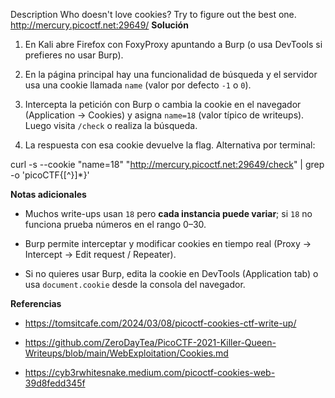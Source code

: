 Description
Who doesn't love cookies? Try to figure out the best one. http://mercury.picoctf.net:29649/
**Solución**

1. En Kali abre Firefox con FoxyProxy apuntando a Burp (o usa DevTools si prefieres no usar Burp).
    
2. En la página principal hay una funcionalidad de búsqueda y el servidor usa una cookie llamada `name` (valor por defecto `-1` o `0`).
    
3. Intercepta la petición con Burp o cambia la cookie en el navegador (Application → Cookies) y asigna `name=18` (valor típico de writeups). Luego visita `/check` o realiza la búsqueda.
    
4. La respuesta con esa cookie devuelve la flag. Alternativa por terminal:
    

curl -s --cookie "name=18" "http://mercury.picoctf.net:29649/check" | grep -o 'picoCTF{[^}]*}'

**Notas adicionales**

- Muchos write-ups usan `18` pero **cada instancia puede variar**; si `18` no funciona prueba números en el rango 0–30.
    
- Burp permite interceptar y modificar cookies en tiempo real (Proxy → Intercept → Edit request / Repeater).
    
- Si no quieres usar Burp, edita la cookie en DevTools (Application tab) o usa `document.cookie` desde la consola del navegador.
    

**Referencias**

- https://tomsitcafe.com/2024/03/08/picoctf-cookies-ctf-write-up/
    
- https://github.com/ZeroDayTea/PicoCTF-2021-Killer-Queen-Writeups/blob/main/WebExploitation/Cookies.md
    
- https://cyb3rwhitesnake.medium.com/picoctf-cookies-web-39d8fedd345f